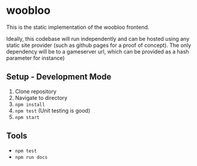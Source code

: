 # woobloo

This is the static implementation of the woobloo frontend.

Ideally, this codebase will run independently and can be hosted using any static site provider (such as github pages for a proof of concept). The only dependency will be to a gameserver url, which can be provided as a hash parameter for instance)

## Setup - Development Mode

1. Clone repository
2. Navigate to directory
3. `npm install`
4. `npm test` (Unit testing is good)
5. `npm start`

## Tools

* `npm test`
* `npm run docs`
